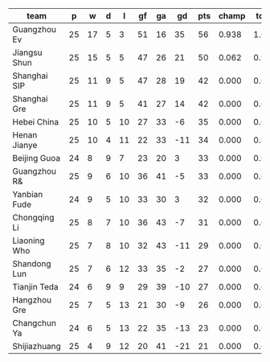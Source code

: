 |     team     | p  | w  | d | l  | gf | ga | gd  | pts | champ | top2  | top3  | top4  |  5-7  | bot4  | bot3  | bot2  |
|--------------|----|----|---|----|----|----|-----|-----|-------|-------|-------|-------|-------|-------|-------|-------|
| Guangzhou Ev | 25 | 17 | 5 |  3 | 51 | 16 |  35 |  56 | 0.938 | 1.000 | 1.000 | 1.000 | 0.000 | 0.000 | 0.000 | 0.000|
| Jiangsu Shun | 25 | 15 | 5 |  5 | 47 | 26 |  21 |  50 | 0.062 | 0.907 | 0.987 | 1.000 | 0.000 | 0.000 | 0.000 | 0.000|
| Shanghai SIP | 25 | 11 | 9 |  5 | 47 | 28 |  19 |  42 | 0.000 | 0.063 | 0.541 | 0.954 | 0.045 | 0.000 | 0.000 | 0.000|
| Shanghai Gre | 25 | 11 | 9 |  5 | 41 | 27 |  14 |  42 | 0.000 | 0.031 | 0.462 | 0.951 | 0.049 | 0.000 | 0.000 | 0.000|
| Hebei China  | 25 | 10 | 5 | 10 | 27 | 33 |  -6 |  35 | 0.000 | 0.000 | 0.003 | 0.024 | 0.535 | 0.009 | 0.001 | 0.000|
| Henan Jianye | 25 | 10 | 4 | 11 | 22 | 33 | -11 |  34 | 0.000 | 0.000 | 0.001 | 0.009 | 0.371 | 0.019 | 0.004 | 0.000|
| Beijing Guoa | 24 |  8 | 9 |  7 | 23 | 20 |   3 |  33 | 0.000 | 0.000 | 0.004 | 0.030 | 0.570 | 0.009 | 0.002 | 0.000|
| Guangzhou R& | 25 |  9 | 6 | 10 | 36 | 41 |  -5 |  33 | 0.000 | 0.000 | 0.001 | 0.015 | 0.559 | 0.013 | 0.003 | 0.000|
| Yanbian Fude | 24 |  9 | 5 | 10 | 33 | 30 |   3 |  32 | 0.000 | 0.000 | 0.001 | 0.015 | 0.478 | 0.023 | 0.007 | 0.001|
| Chongqing Li | 25 |  8 | 7 | 10 | 36 | 43 |  -7 |  31 | 0.000 | 0.000 | 0.000 | 0.001 | 0.241 | 0.094 | 0.029 | 0.005|
| Liaoning Who | 25 |  7 | 8 | 10 | 32 | 43 | -11 |  29 | 0.000 | 0.000 | 0.000 | 0.000 | 0.068 | 0.285 | 0.135 | 0.042|
| Shandong Lun | 25 |  7 | 6 | 12 | 33 | 35 |  -2 |  27 | 0.000 | 0.000 | 0.000 | 0.000 | 0.017 | 0.561 | 0.311 | 0.115|
| Tianjin Teda | 24 |  6 | 9 |  9 | 29 | 39 | -10 |  27 | 0.000 | 0.000 | 0.000 | 0.000 | 0.063 | 0.343 | 0.180 | 0.068|
| Hangzhou Gre | 25 |  7 | 5 | 13 | 21 | 30 |  -9 |  26 | 0.000 | 0.000 | 0.000 | 0.000 | 0.005 | 0.766 | 0.580 | 0.273|
| Changchun Ya | 24 |  6 | 5 | 13 | 22 | 35 | -13 |  23 | 0.000 | 0.000 | 0.000 | 0.000 | 0.001 | 0.885 | 0.775 | 0.587|
| Shijiazhuang | 25 |  4 | 9 | 12 | 20 | 41 | -21 |  21 | 0.000 | 0.000 | 0.000 | 0.000 | 0.000 | 0.993 | 0.972 | 0.908|
